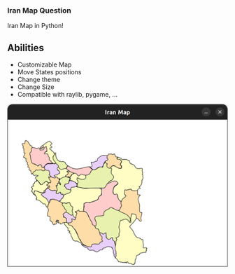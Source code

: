 ### Iran Map Question

Iran Map in Python!


## Abilities
* Customizable Map
* Move States positions
* Change theme
* Change Size
* Compatible with raylib, pygame, ...



![main screen](screenshots/Screenshot%20from%202023-03-14%2008-25-45.png?raw=true "main screen")
